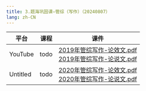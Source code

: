 ```yaml
---
title: 3.题海巩固课—管综（写作）（20240807）
lang: zh-CN
---
```


| 平台       | 课程     | 课件                                                                                                                                                                                                                                                                                                                                                            |
|----------|--------|---------------------------------------------------------------------------------------------------------------------------------------------------------------------------------------------------------------------------------------------------------------------------------------------------------------------------------------------------------------|
| YouTube  | todo   | [2019年管综写作-论效文.pdf](../../public/write/%E5%86%99%E4%BD%9C-%E6%AD%A3%E5%BC%8F%E8%AF%BE/pdf/2019%E5%B9%B4%E7%AE%A1%E7%BB%BC%E5%86%99%E4%BD%9C-%E8%AE%BA%E6%95%88%E6%96%87.pdf)<br/>[2019年管综写作-论说文.pdf](../../public/write/%E5%86%99%E4%BD%9C-%E6%AD%A3%E5%BC%8F%E8%AF%BE/pdf/2019%E5%B9%B4%E7%AE%A1%E7%BB%BC%E5%86%99%E4%BD%9C-%E8%AE%BA%E8%AF%B4%E6%96%87.pdf) |
| Untitled | todo   | [2020年管综写作-论效文.pdf](../../public/write/%E5%86%99%E4%BD%9C-%E6%AD%A3%E5%BC%8F%E8%AF%BE/pdf/2020%E5%B9%B4%E7%AE%A1%E7%BB%BC%E5%86%99%E4%BD%9C-%E8%AE%BA%E6%95%88%E6%96%87.pdf)<br/>[2020年管综写作-论说文.pdf](../../public/write/%E5%86%99%E4%BD%9C-%E6%AD%A3%E5%BC%8F%E8%AF%BE/pdf/2020%E5%B9%B4%E7%AE%A1%E7%BB%BC%E5%86%99%E4%BD%9C-%E8%AE%BA%E8%AF%B4%E6%96%87.pdf) |





